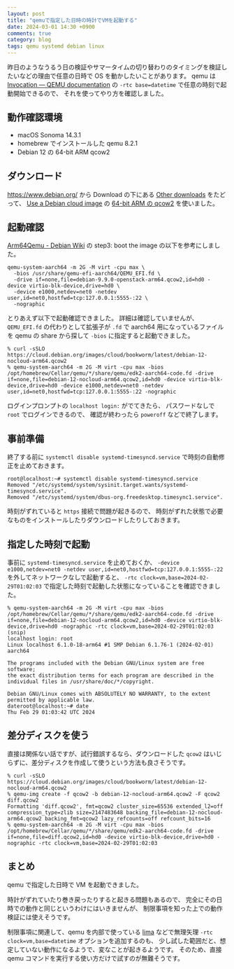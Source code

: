 ```yaml
---
layout: post
title: "qemuで指定した日時の時計でVMを起動する"
date: 2024-03-01 14:30 +0900
comments: true
category: blog
tags: qemu systemd debian linux
---
```

昨日のようなうるう日の検証やサマータイムの切り替わりのタイミングを検証したいなどの理由で任意の日時で
OS を動かしたいことがあります。
qemu は
[Invocation — QEMU documentation](https://www.qemu.org/docs/master/system/invocation.html)
の `-rtc base=datetime` で任意の時刻で起動開始できるので、
それを使ってやり方を確認しました。

<!--more-->

## 動作確認環境

- macOS Sonoma 14.3.1
- homebrew でインストールした qemu 8.2.1
- Debian 12 の 64-bit ARM qcow2

## ダウンロード

<https://www.debian.org/> から Download の下にある [Other downloads](https://www.debian.org/distrib/) をたどって、
[Use a Debian cloud image](https://cloud.debian.org/images/cloud/)
の
[64-bit ARM の qcow2](https://cloud.debian.org/images/cloud/bookworm/latest/debian-12-nocloud-arm64.qcow2)
を使いました。

## 起動確認

[Arm64Qemu - Debian Wiki](https://wiki.debian.org/Arm64Qemu) の step3: boot the image の以下を参考にしました。

```
qemu-system-aarch64 -m 2G -M virt -cpu max \
  -bios /usr/share/qemu-efi-aarch64/QEMU_EFI.fd \
  -drive if=none,file=debian-9.9.0-openstack-arm64.qcow2,id=hd0 -device virtio-blk-device,drive=hd0 \
  -device e1000,netdev=net0 -netdev user,id=net0,hostfwd=tcp:127.0.0.1:5555-:22 \
  -nographic
```

とりあえず以下で起動確認できました。
詳細は確認していませんが、
`QEMU_EFI.fd` の代わりとして拡張子が `.fd` で aarch64 用になっているファイルを qemu の share から探して `-bios` に指定すると起動できました。

```console
% curl -sSLO https://cloud.debian.org/images/cloud/bookworm/latest/debian-12-nocloud-arm64.qcow2
% qemu-system-aarch64 -m 2G -M virt -cpu max -bios /opt/homebrew/Cellar/qemu/*/share/qemu/edk2-aarch64-code.fd -drive if=none,file=debian-12-nocloud-arm64.qcow2,id=hd0 -device virtio-blk-device,drive=hd0 -device e1000,netdev=net0 -netdev user,id=net0,hostfwd=tcp:127.0.0.1:5555-:22 -nographic
```

ログインプロンプトの `localhost login:` がでてきたら、
パスワードなしで `root` でログインできるので、
確認が終わったら `poweroff` などで終了します。

## 事前準備

終了する前に `systemctl disable systemd-timesyncd.service` で時刻の自動修正を止めておきます。

```console
root@localhost:~# systemctl disable systemd-timesyncd.service
Removed "/etc/systemd/system/sysinit.target.wants/systemd-timesyncd.service".
Removed "/etc/systemd/system/dbus-org.freedesktop.timesync1.service".
```

時刻がずれていると `https` 接続で問題が起きるので、
時刻がずれた状態で必要なものをインストールしたりダウンロードしたりしておきます。

## 指定した時刻で起動

事前に `systemd-timesyncd.service` を止めておくか、
`-device e1000,netdev=net0 -netdev user,id=net0,hostfwd=tcp:127.0.0.1:5555-:22`
を外してネットワークなしで起動すると、
`-rtc clock=vm,base=2024-02-29T01:02:03`
で指定した時刻で起動した状態になっていることを確認できました。

```console
% qemu-system-aarch64 -m 2G -M virt -cpu max -bios /opt/homebrew/Cellar/qemu/*/share/qemu/edk2-aarch64-code.fd -drive if=none,file=debian-12-nocloud-arm64.qcow2,id=hd0 -device virtio-blk-device,drive=hd0 -nographic -rtc clock=vm,base=2024-02-29T01:02:03
(snip)
localhost login: root
Linux localhost 6.1.0-18-arm64 #1 SMP Debian 6.1.76-1 (2024-02-01) aarch64

The programs included with the Debian GNU/Linux system are free software;
the exact distribution terms for each program are described in the
individual files in /usr/share/doc/*/copyright.

Debian GNU/Linux comes with ABSOLUTELY NO WARRANTY, to the extent
permitted by applicable law.
dateroot@localhost:~# date
Thu Feb 29 01:03:42 UTC 2024
```

## 差分ディスクを使う

直接は関係ない話ですが、試行錯誤するなら、ダウンロードした `qcow2` はいじらずに、差分ディスクを作成して使うという方法も良さそうです。

```console
% curl -sSLO https://cloud.debian.org/images/cloud/bookworm/latest/debian-12-nocloud-arm64.qcow2
% qemu-img create -f qcow2 -b debian-12-nocloud-arm64.qcow2 -F qcow2 diff.qcow2
Formatting 'diff.qcow2', fmt=qcow2 cluster_size=65536 extended_l2=off compression_type=zlib size=2147483648 backing_file=debian-12-nocloud-arm64.qcow2 backing_fmt=qcow2 lazy_refcounts=off refcount_bits=16
% qemu-system-aarch64 -m 2G -M virt -cpu max -bios /opt/homebrew/Cellar/qemu/*/share/qemu/edk2-aarch64-code.fd -drive if=none,file=diff.qcow2,id=hd0 -device virtio-blk-device,drive=hd0 -nographic -rtc clock=vm,base=2024-02-29T01:02:03
```

## まとめ

qemu で指定した日時で VM を起動できました。

時計がずれていたり巻き戻ったりすると起きる問題もあるので、
完全にその日時での動作と同じというわけにはいきませんが、
制限事項を知った上での動作検証には使えそうです。

制限事項に関連して、qemu を内部で使っている [lima](https://github.com/lima-vm/lima) などで無理矢理 `-rtc clock=vm,base=datetime` オプションを追加するのも、
少し試した範囲だと、想定していない動作になるようで、変なことが起きるようです。
そのため、直接 qemu コマンドを実行する使い方だけで試すのが無難そうです。
